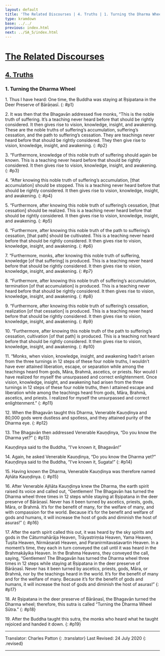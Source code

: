 ```yaml
---
layout: default
title: 'The Related Discourses | 4. Truths | 1. Turning the Dharma Wheel'
type: kramdown
base: ../../
previous: index.html
next: ../SA_5/index.html
---
```


# [The Related Discourses](../../index.html)
## [4. Truths](index.html)
### 1. Turning the Dharma Wheel

1\. Thus I have heard: One time, the Buddha was staying at Ṛṣipatana in the Deer Preserve of Bārāṇasī.
{: #p1}

2\. It was then that the Bhagavān addressed five monks, “This is the noble truth of suffering. It’s a teaching never heard before that should be rightly considered. It then gives rise to vision, knowledge, insight, and awakening. These are the noble truths of suffering’s accumulation, suffering’s cessation, and the path to suffering’s cessation. They are teachings never heard before that should be rightly considered. They then give rise to vision, knowledge, insight, and awakening.
{: #p2}

3\. “Furthermore, knowledge of this noble truth of suffering should again be known. This is a teaching never heard before that should be rightly considered. It then gives rise to vision, knowledge, insight, and awakening.
{: #p3}

4\. “After knowing this noble truth of suffering’s accumulation, [that accumulation] should be stopped. This is a teaching never heard before that should be rightly considered. It then gives rise to vision, knowledge, insight, and awakening.
{: #p4}

5\. “Furthermore, after knowing this noble truth of suffering’s cessation, [that cessation] should be realized. This is a teaching never heard before that should be rightly considered. It then gives rise to vision, knowledge, insight, and awakening.
{: #p5}

6\. “Furthermore, after knowing this noble truth of the path to suffering’s cessation, [that path] should be cultivated. This is a teaching never heard before that should be rightly considered. It then gives rise to vision, knowledge, insight, and awakening.
{: #p6}

7\. “Furthermore, monks, after knowing this noble truth of suffering, knowledge [of that suffering] is produced. This is a teaching never heard before that should be rightly considered. It then gives rise to vision, knowledge, insight, and awakening.
{: #p7}

8\. “Furthermore, after knowing this noble truth of suffering’s accumulation, termination [of that accumulation] is produced. This is a teaching never heard before that should be rightly considered. It then gives rise to vision, knowledge, insight, and awakening.
{: #p8}

9\. “Furthermore, after knowing this noble truth of suffering’s cessation, realization [of that cessation] is produced. This is a teaching never heard before that should be rightly considered. It then gives rise to vision, knowledge, insight, and awakening.
{: #p9}

10\. “Furthermore, after knowing this noble truth of the path to suffering’s cessation, cultivation [of that path] is produced. This is a teaching not heard before that should be rightly considered. It then gives rise to vision, knowledge, insight, and awakening.
{: #p10}

11\. “Monks, when vision, knowledge, insight, and awakening hadn’t arisen from the three turnings in 12 steps of these four noble truths, I wouldn’t have ever attained liberation, escape, or separation while among the teachings heard from gods, Māra, Brahmā, ascetics, or priests. Nor would I have realized for myself the unsurpassed and correct enlightenment. Once vision, knowledge, insight, and awakening had arisen from the three turnings in 12 steps of these four noble truths, then I attained escape and liberation while among the teachings heard from gods, Māra, Brahmā, ascetics, and priests. I realized for myself the unsurpassed and correct enlightenment.”
{: #p11}

12\. When the Bhagavān taught this Dharma, Venerable Kauṇḍinya and 80,000 gods were dustless and spotless, and they attained purity of the Dharma eye.
{: #p12}

13\. The Bhagavān then addressed Venerable Kauṇḍinya, “Do you know the Dharma yet?”
{: #p13}

Kauṇḍinya said to the Buddha, “I’ve known it, Bhagavān!”

14\. Again, he asked Venerable Kauṇḍinya, “Do you know the Dharma yet?”
Kauṇḍinya said to the Buddha, “I’ve known it, Sugata!”
{: #p14}

15\. Having known the Dharma, Venerable Kauṇḍinya was therefore named Ajñāta Kauṇḍinya.
{: #p15}

16\. After Venerable Ajñāta Kauṇḍinya knew the Dharma, the earth spirit raised its voice and called out, “Gentlemen! The Bhagavān has turned the Dharma wheel three times in 12 steps while staying at Ṛṣipatana in the deer preserve of Bārāṇasī. Never has it been turned by ascetics, priests, gods, Māra, or Brahmā. It’s for the benefit of many, for the welfare of many, and with compassion for the world. Because it’s for the benefit and welfare of gods and humans, it will increase the host of gods and diminish the host of asuras!”
{: #p16}

17\. After the earth spirit called this out, it was heard by the sky spirits and gods in the Cāturmahārāja Heaven, Trāyastriṃśa Heaven, Yama Heaven, Tuṣita Heaven, Nirmāṇarati Heaven, and Paranirmitavaśavartin Heaven. In a moment’s time, they each in turn conveyed the call until it was heard in the Brahmakāyika Heaven. In the Brahma Heavens, they conveyed the call, saying,  “Gentlemen! The Bhagavān has turned the Dharma wheel three times in 12 steps while staying at Ṛṣipatana in the deer preserve of Bārāṇasī. Never has it been turned by ascetics, priests, gods, Māra, or Brahmā, nor by the teachings heard in the world. It’s for the benefit of many and for the welfare of many. Because it’s for the benefit of gods and humans, it will increase the host of gods and diminish the host of asuras!”
{: #p17}

18\. At Ṛṣipatana in the deer preserve of Bārāṇasī, the Bhagavān turned the Dharma wheel; therefore, this sutra is called “Turning the Dharma Wheel Sūtra.”
{: #p18}

19\. After the Buddha taught this sutra, the monks who heard what he taught rejoiced and handed it down.
{: #p19}

---

Translator: Charles Patton
{: .translator}
Last Revised: 24 July 2020
{: .revised}

---